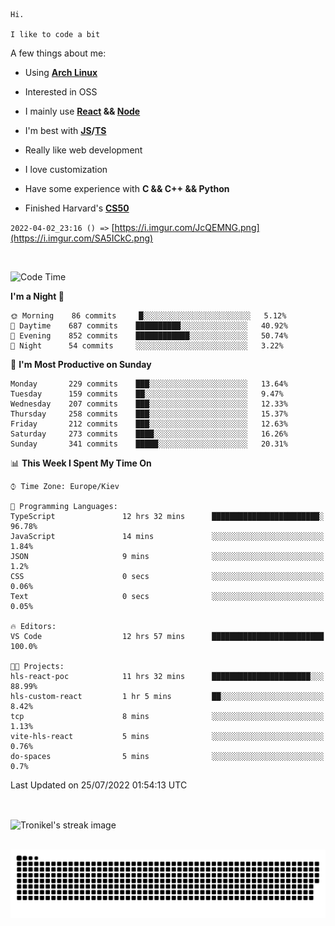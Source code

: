 ```
Hi.

I like to code a bit
```

A few things about me:

-   Using **[Arch Linux](https://archlinux.org/)**

-   Interested in OSS

-   I mainly use **[React](https://reactjs.org/) && [Node](https://nodejs.org/en/)**

-   I'm best with **[JS](https://www.javascript.com/)/[TS](https://www.typescriptlang.org/)**

-   Really like web development

-   I love customization

-   Have some experience with **C && C++ && Python**

-   Finished Harvard's **[CS50](https://cs50.harvard.edu)**

`2022-04-02_23:16 () =>` [https://i.imgur.com/JcQEMNG.png](https://i.imgur.com/SA5ICkC.png)

<br>

<!--START_SECTION:waka-->
![Code Time](http://img.shields.io/badge/Code%20Time-0%20secs-blue)

**I'm a Night 🦉** 

```text
🌞 Morning    86 commits     █░░░░░░░░░░░░░░░░░░░░░░░░   5.12% 
🌆 Daytime    687 commits    ██████████░░░░░░░░░░░░░░░   40.92% 
🌃 Evening    852 commits    ████████████░░░░░░░░░░░░░   50.74% 
🌙 Night      54 commits     ░░░░░░░░░░░░░░░░░░░░░░░░░   3.22%

```
📅 **I'm Most Productive on Sunday** 

```text
Monday       229 commits    ███░░░░░░░░░░░░░░░░░░░░░░   13.64% 
Tuesday      159 commits    ██░░░░░░░░░░░░░░░░░░░░░░░   9.47% 
Wednesday    207 commits    ███░░░░░░░░░░░░░░░░░░░░░░   12.33% 
Thursday     258 commits    ███░░░░░░░░░░░░░░░░░░░░░░   15.37% 
Friday       212 commits    ███░░░░░░░░░░░░░░░░░░░░░░   12.63% 
Saturday     273 commits    ████░░░░░░░░░░░░░░░░░░░░░   16.26% 
Sunday       341 commits    █████░░░░░░░░░░░░░░░░░░░░   20.31%

```


📊 **This Week I Spent My Time On** 

```text
⌚︎ Time Zone: Europe/Kiev

💬 Programming Languages: 
TypeScript               12 hrs 32 mins      ████████████████████████░   96.78% 
JavaScript               14 mins             ░░░░░░░░░░░░░░░░░░░░░░░░░   1.84% 
JSON                     9 mins              ░░░░░░░░░░░░░░░░░░░░░░░░░   1.2% 
CSS                      0 secs              ░░░░░░░░░░░░░░░░░░░░░░░░░   0.06% 
Text                     0 secs              ░░░░░░░░░░░░░░░░░░░░░░░░░   0.05%

🔥 Editors: 
VS Code                  12 hrs 57 mins      █████████████████████████   100.0%

🐱‍💻 Projects: 
hls-react-poc            11 hrs 32 mins      ██████████████████████░░░   88.99% 
hls-custom-react         1 hr 5 mins         ██░░░░░░░░░░░░░░░░░░░░░░░   8.42% 
tcp                      8 mins              ░░░░░░░░░░░░░░░░░░░░░░░░░   1.13% 
vite-hls-react           5 mins              ░░░░░░░░░░░░░░░░░░░░░░░░░   0.76% 
do-spaces                5 mins              ░░░░░░░░░░░░░░░░░░░░░░░░░   0.7%

```


 Last Updated on 25/07/2022 01:54:13 UTC
<!--END_SECTION:waka-->

<br>

<p><img align="center" src="https://github-readme-streak-stats.herokuapp.com/?user=Tronikelis&theme=dark" alt="Tronikel's streak image" /></p>

<br>

<img title="" src="https://raw.githubusercontent.com/Tronikelis/Tronikelis/output/github-contribution-grid-snake.svg" alt="very cool snake thingey" data-align="left">
